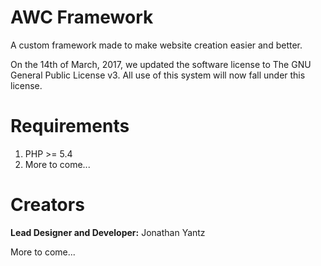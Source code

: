 # AWC Framework
A custom framework made to make website creation easier and better.

On the 14th of March, 2017, we updated the software license to The GNU General Public License v3.  All use of this system will now fall under this license.

# Requirements
1. PHP >= 5.4
2. More to come...

# Creators
**Lead Designer and Developer:** Jonathan Yantz

More to come...
